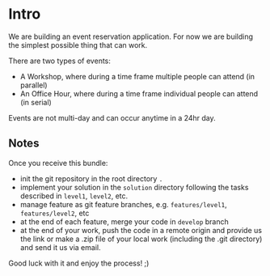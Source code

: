 # Intro

We are building an event reservation application. For now we are building the simplest possible thing that can work.

There are two types of events:

* A Workshop, where during a time frame multiple people can attend (in parallel)
* An Office Hour, where during a time frame individual people can attend (in serial)

Events are not multi-day and can occur anytime in a 24hr day.

## Notes

Once you receive this bundle:
- init the git repository in the root directory `.`
- implement your solution in the `solution` directory following the tasks described in `level1`, `level2`, etc.
- manage feature as git feature branches, e.g. `features/level1`, `features/level2`, etc
- at the end of each feature, merge your code in `develop` branch
- at the end of your work, push the code in a remote origin and provide us the link or make a .zip file of your local work (including the .git directory) and send it us via email.

Good luck with it and enjoy the process! ;)
